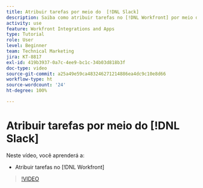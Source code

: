 ```yaml
---
title: Atribuir tarefas por meio do  [!DNL Slack]
description: Saiba como atribuir tarefas no [!DNL Workfront] por meio do [!DNL Slack]
activity: use
feature: Workfront Integrations and Apps
type: Tutorial
role: User
level: Beginner
team: Technical Marketing
jira: KT-8817
exl-id: 419b3937-0a7c-4ee9-bc1c-34b03d818b3f
doc-type: video
source-git-commit: a25a49e59ca483246271214886ea4dc9c10e8d66
workflow-type: ht
source-wordcount: '24'
ht-degree: 100%

---
```


# Atribuir tarefas por meio do [!DNL Slack]

Neste vídeo, você aprenderá a:

* Atribuir tarefas no [!DNL Workfront]

>[!VIDEO](https://video.tv.adobe.com/v/335117/?quality=12&learn=on)
